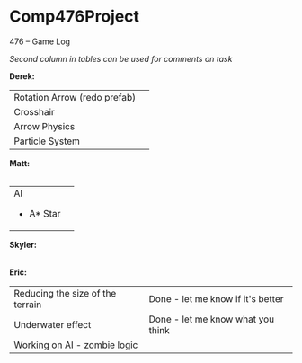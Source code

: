 # Comp476Project
476 – Game Log

<em>Second column in tables can be used for comments on task</em>

<strong>Derek:</strong>
<table>
<tr>
<td>Rotation Arrow (redo prefab)</td>
<td></td>
</tr>
<tr>
<td>Crosshair</td>
<td></td>
</tr>
<tr>
<td>Arrow Physics</td>
<td></td>
</tr>
<tr>
<td>Particle System</td>
<td></td>
</tr>
<table>

<strong>Matt:</strong>
<table>
<tr>
<td>AI
<ul><li>A* Star</li></ul>
</td>
<td></td>
</tr>
</table>

<strong>Skyler:</strong>
<table></table>

<strong>Eric:</strong>
<table>
<tr>
<td>Reducing the size of the terrain</td>
<td>Done - let me know if it's better</td>
</tr>
<tr>
<td>Underwater effect</td>
<td>Done - let me know what you think</td>
</tr>
<tr>
<td>Working on AI - zombie logic</td>
<td></td>
</tr>
</table>
